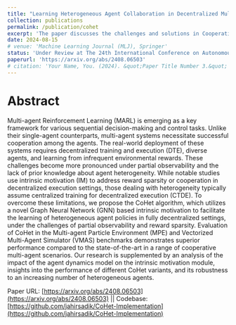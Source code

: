 ```yaml
---
title: "Learning Heterogeneous Agent Collaboration in Decentralized Multi-Agent Systems via Intrinsic Motivation"
collection: publications
permalink: /publication/cohet
excerpt: 'The paper discusses the challenges and solutions in Cooperative Multi-Agent Reinforcement Learning (MARL), particularly under conditions of reward sparsity and agent heterogeneity. It introduces the CoHet algorithm, which is designed for decentralized training settings with partial observability, aiming to address these challenges. The effectiveness of CoHet is empirically validated in various environments, demonstrating its superiority over existing methods in sparse cooperative tasks that necessitate agent diversity.'
date: 2024-08-15
# venue: 'Machine Learning Journal (MLJ), Springer'
status: 'Under Review at The 24th International Conference on Autonomous Agents and Multiagent Systems (AAMAS-25)' 
paperurl: 'https://arxiv.org/abs/2408.06503'
# citation: 'Your Name, You. (2024). &quot;Paper Title Number 3.&quot; <i>GitHub Journal of Bugs</i>. 1(3).'
---
```

Abstract
======
Multi-agent Reinforcement Learning (MARL) is emerging as a key framework for various sequential decision-making and control tasks. Unlike their single-agent counterparts, multi-agent systems necessitate successful cooperation among the agents. The real-world deployment of these systems requires decentralized training and execution (DTE), diverse agents, and learning from infrequent environmental rewards. These challenges become more pronounced under partial observability and the lack of prior knowledge about agent heterogeneity. While notable studies use intrinsic motivation (IM) to address reward sparsity or cooperation in decentralized execution settings, those dealing with heterogeneity typically assume centralized training for decentralized execution (CTDE). To overcome these limitations, we propose the CoHet algorithm, which utilizes a novel Graph Neural Network (GNN) based intrinsic motivation to facilitate the learning of heterogeneous agent policies in fully decentralized settings, under the challenges of partial observability and reward sparsity. Evaluation of CoHet in the Multi-agent Particle Environment (MPE) and Vectorized Multi-Agent Simulator (VMAS) benchmarks demonstrates superior performance compared to the state-of-the-art in a range of cooperative multi-agent scenarios. Our research is supplemented by an analysis of the impact of the agent dynamics model on the intrinsic motivation module, insights into the performance of different CoHet variants, and its robustness to an increasing number of heterogeneous agents.

Paper URL: [https://arxiv.org/abs/2408.06503](https://arxiv.org/abs/2408.06503) || Codebase: [https://github.com/jahirsadik/CoHet-Implementation](https://github.com/jahirsadik/CoHet-Implementation)